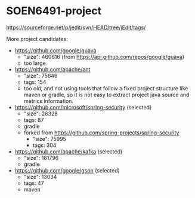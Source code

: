 # SOEN6491-project

https://sourceforge.net/p/jedit/svn/HEAD/tree/jEdit/tags/

More project candidates:

- https://github.com/google/guava
    - "size": 460616 (from https://api.github.com/repos/google/guava)
    - too large
- https://github.com/apache/ant
    - "size": 75646
    - tags: 154
    - too old, and not using tools that follow a fixed project structure like maven or gradle, so it is not easy to extract project java source and metrics information.
- https://github.com/microsoft/spring-security (selected)
    - "size": 26328
    - tags: 87
    - gradle
    - forked from https://github.com/spring-projects/spring-security
        - "size": 75995
        - tags: 304
- https://github.com/apache/kafka (selected)
    - "size": 181796
    - gradle
- https://github.com/google/gson (selected)
    - "size": 13034
    - tags: 47
    - maven